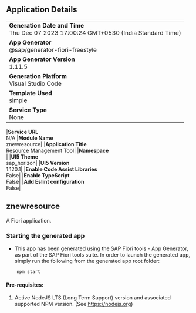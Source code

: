 ## Application Details

|                                                                                         |
| --------------------------------------------------------------------------------------- |
| **Generation Date and Time**<br>Thu Dec 07 2023 17:00:24 GMT+0530 (India Standard Time) |
| **App Generator**<br>@sap/generator-fiori-freestyle                                     |
| **App Generator Version**<br>1.11.5                                                     |
| **Generation Platform**<br>Visual Studio Code                                           |
| **Template Used**<br>simple                                                             |
| **Service Type**<br>None                                                                |

|**Service URL**<br>N/A
|**Module Name**<br>znewresource|
|**Application Title**<br>Resource Management Tool|
|**Namespace**<br>|
|**UI5 Theme**<br>sap_horizon|
|**UI5 Version**<br>1.120.1|
|**Enable Code Assist Libraries**<br>False|
|**Enable TypeScript**<br>False|
|**Add Eslint configuration**<br>False|

## znewresource

A Fiori application.

### Starting the generated app

- This app has been generated using the SAP Fiori tools - App Generator, as part of the SAP Fiori tools suite. In order to launch the generated app, simply run the following from the generated app root folder:

```
    npm start
```

#### Pre-requisites:

1. Active NodeJS LTS (Long Term Support) version and associated supported NPM version. (See https://nodejs.org)
